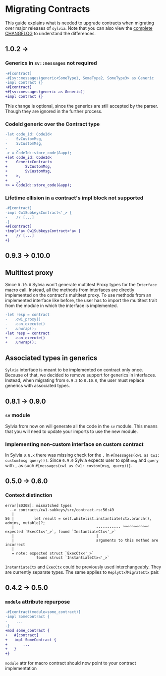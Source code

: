 # Migrating Contracts

This guide explains what is needed to upgrade contracts when migrating over major releases of `sylvia`. Note that you can also view the [complete CHANGELOG](https://github.com/CosmWasm/sylvia/blob/main/CHANGELOG.md) to understand the differences.


## 1.0.2 ->


### Generics in `sv::messages` not required
```diff
-#[contract]
-#[sv::messages(generic<SomeType1, SomeType2, SomeType3> as Generic
-impl Contract {}
+#[contract]
+#[sv::messages(generic as Generic)]
+impl Contract {}
```

This change is optional, since the generics are still accepted by the parser. Though they are
ignored in the further process.


### CodeId generic over the Contract type
```diff
-let code_id: CodeId<
-    SvCustomMsg,
-    SvCustomMsg,
-    _,
-> = CodeId::store_code(&app);
+let code_id: CodeId<
+    GenericContract<
+        SvCustomMsg,
+        SvCustomMsg,
+    >,
+    _,
+> = CodeId::store_code(&app);
```

### Lifetime ellision in a contract's impl block not supported
```diff
-#[contract]
-impl Cw1SubkeysContract<'_> {
-    // [...]
-}
+#[contract]
+impl<'a> Cw1SubkeysContract<'a> {
+    // [...]
+}
```


## 0.9.3 -> 0.10.0

## Multitest proxy

Since `0.10.0` Sylvia won't generate multitest Proxy types for the `Interface` macro call. Instead, all the methods from interfaces are directly implemented on the contract's multitest proxy.
To use methods from an implemented interface like before, the user has to import the multitest trait from the module in which the interface is implemented.

```diff
-let resp = contract
-   .cw1_proxy()
-   .can_execute()
-   .unwrap();
+let resp = contract
+   .can_execute()
+   .unwrap();
```

## Associated types in generics

`Sylvia` interface is meant to be implemented on contract only once. Because of that, we decided to remove support for generics in interfaces.
Instead, when migrating from `0.9.3` to `0.10.0`, the user must replace generics with associated types.

## 0.8.1 -> 0.9.0

### `sv` module

Sylvia from now on will generate all the code in the `sv` module. This means that you will need to update your imports to use the new module.

### Implementing non-custom interface on custom contract

In Sylvia `0.8.x` there was missing check for the `,` in `#[messages(cw1 as Cw1: custom(msg query))]`.
Since `0.9.0` Sylvia expects user to split `msg` and `query` with `,` as such `#[messages(cw1 as Cw1: custom(msg, query))]`.

## 0.5.0 -> 0.6.0

### Context distinction

```
error[E0308]: mismatched types
  --> contracts/cw1-subkeys/src/contract.rs:56:49
   |
56 |         let result = self.whitelist.instantiate(ctx.branch(), admins, mutable)?;
   |                                     ----------- ^^^^^^^^^^^^ expected `ExecCtx<'_>`, found `InstantiateCtx<'_>`
   |                                     |
   |                                     arguments to this method are incorrect
   |
   = note: expected struct `ExecCtx<'_>`
              found struct `InstantiateCtx<'_>`
```

`InstantiateCtx` and `ExecCtx` could be previously used interchangeably. They are currently separate
  types. The same applies to `ReplyCtx`/`MigrateCtx` pair.

## 0.4.2 -> 0.5.0

### `module` attribute repurpose

```diff
-#[contract(module=some_contract)]
-impl SomeContract {
-    ...
-}
+mod some_contract {
+   #[contract]
+   impl SomeContract {
+       ...
+   }
+}
```

`module` attr for macro contract should now point to your contract implementation
